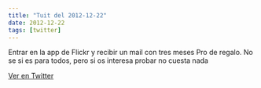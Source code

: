 ```yaml
---
title: "Tuit del 2012-12-22"
date: 2012-12-22
tags: [twitter]
---
```


Entrar en la app de Flickr y recibir un mail con tres meses Pro de regalo. No se si es para todos, pero si os interesa probar no cuesta nada



[Ver en Twitter](https://twitter.com/i/web/status/282521332363702272)
